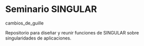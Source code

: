 # Seminario SINGULAR

cambios_de_guille

Repositorio para diseñar y reunir funciones de SINGULAR sobre singularidades de aplicaciones.
